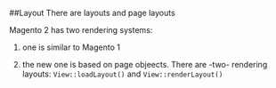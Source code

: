 ##Layout
There are layouts and page layouts

Magento 2 has two rendering systems:

1. one is similar to Magento 1

2. the new one is based on page objeects. There are -two- rendering layouts: `View::loadLayout()` and `View::renderLayout()`
